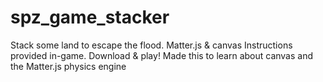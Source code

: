 # spz_game_stacker
Stack some land to escape the flood. Matter.js &amp; canvas
Instructions provided in-game. Download & play!
Made this to learn about canvas and the Matter.js physics engine
